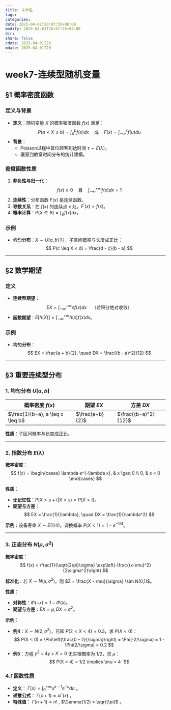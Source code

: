 ```yaml
---
title: 未命名
tags: 
categories: 
date: 2025-04-01T20:07:55+08:00
modify: 2025-04-01T20:07:55+08:00
dir: 
share: false
cdate: 2025-04-01T20
mdate: 2025-04-01T20
---
```


# week7-连续型随机变量

## §1 概率密度函数
### 定义与背景
- **定义**：随机变量 $X$ 的概率密度函数 $f(x)$ 满足：
  $$
  P(a < X \leq b) = \int_{a}^{b} f(x)dx \quad \text{或} \quad F(x) = \int_{-\infty}^{x} f(u)du
  $$
- **背景**：
  - Poisson过程中首位顾客到达时间 $\tau \sim E(\lambda)$。
  - 寝室到教室时间分布的统计建模。

### 密度函数性质
1. **非负性与归一化**：
   $$
   f(x) \geq 0 \quad \text{且} \quad \int_{-\infty}^{+\infty} f(x)dx = 1
   $$
2. **连续性**：分布函数 $F(x)$ 是连续函数。
3. **导数关系**：在 $f(x)$ 的连续点 $x$ 处，$F^\prime(x) = f(x)$。
4. **概率计算**：$P(X \in B) = \int_{B} f(x)dx$。

### 示例
- **均匀分布**：$X \sim U [a, b]$ 时，子区间概率与长度成正比：
  $$
  P(c \leq X < d) = \frac{d - c}{b - a}
  $$

---

## §2 数学期望
### 定义
- **连续型期望**：
  $$
  EX = \int_{-\infty}^{+\infty} x f(x)dx \quad \text{（若积分绝对收敛）}
  $$
- **函数期望**：$E [h (X)]  = \int_{-\infty}^{+\infty} h(x) f(x)dx$。

### 示例
- **均匀分布**：
  $$
  EX = \frac{a + b}{2}, \quad DX = \frac{(b - a)^2}{12}
  $$

---

## §3 重要连续型分布

### 1. 均匀分布 $U [a, b]$
| 概率密度 $f(x)$       | 期望 $EX$ | 方差 $DX$ |
|-----------------------|-----------|-----------|
| $\frac{1}{b-a}, a \leq x \leq b$ | $\frac{a+b}{2}$ | $\frac{(b-a)^2}{12}$ |

**性质**：子区间概率与长度成正比。

---

### 2. 指数分布 $E(\lambda)$
**概率密度**：
$$
f(x) = \begin{cases} 
\lambda e^{-\lambda x}, & x \geq 0 \\
0, & x < 0 
\end{cases}
$$

**性质**：
- **无记忆性**：$P(X > s + t | X > s) = P(X > t)$。
- **期望与方差**：
  $$
  EX = \frac{1}{\lambda}, \quad DX = \frac{1}{\lambda^2}
  $$

**示例**：设备寿命 $X \sim E(1/4)$，调换概率 $P(X < 1) = 1 - e^{-1/4}$。

---

### 3. 正态分布 $N(\mu, \sigma^2)$
**概率密度**：
$$
f(x) = \frac{1}{\sqrt{2\pi}\sigma} \exp\left(-\frac{(x-\mu)^2}{2\sigma^2}\right)
$$

**标准化**：若 $X \sim N(\mu, \sigma^2)$，则 $Z = \frac{X - \mu}{\sigma} \sim N(0,1)$。

**性质**：
- **对称性**：$\Phi(-x) = 1 - \Phi(x)$。
- **期望与方差**：$EX = \mu, DX = \sigma^2$。

**示例**：
- **例4**：$X \sim N(2, \sigma^2)$，已知 $P(2 < X < 4) = 0.3$，求 $P(X < 0)$：
  $$
  P(X < 0) = \Phi\left(\frac{0 - 2}{\sigma}\right) = \Phi(-2/\sigma) = 1 - \Phi(2/\sigma) = 0.2
  $$
- **例5**：方程 $y^2 + 4y + X = 0$ 无实根概率为 $1/2$，求 $\mu$：
  $$
  P(X > 4) = 1/2 \implies \mu = 4
  `$$


### 4.Γ函数性质
- **定义**： $\Gamma(x) = \int_{0}^{+\infty} u^{x-1}e^{-u}du$ 。
- **递推公式**： $\Gamma(x+1) = x\Gamma(x)$ 。
- **特殊值**： $\Gamma(n+1) = n!$ , $\Gamma(1/2) = \sqrt{\pi}$ 。
